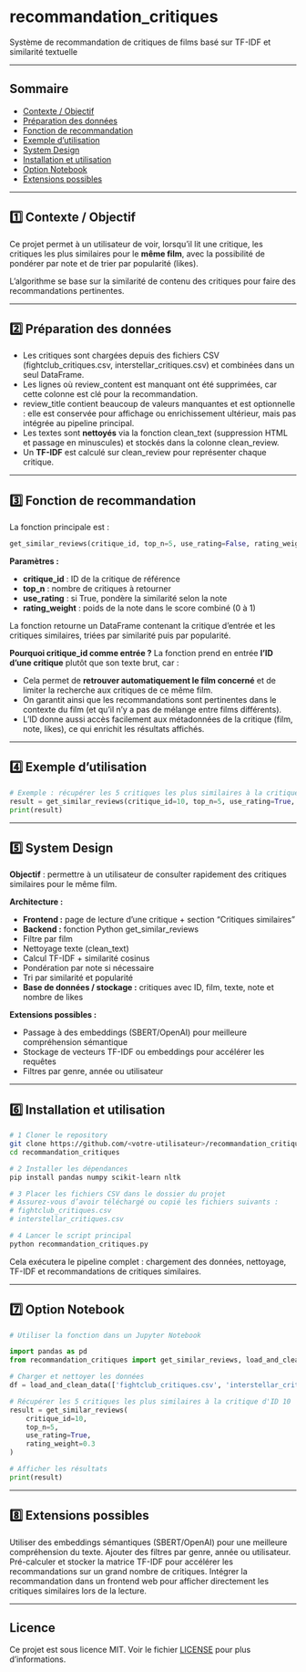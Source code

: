 # recommandation_critiques
Système de recommandation de critiques de films basé sur TF-IDF et similarité textuelle

---

## Sommaire
- [Contexte / Objectif](#1️⃣-contexte--objectif)
- [Préparation des données](#2️⃣-préparation-des-données)
- [Fonction de recommandation](#3️⃣-fonction-de-recommandation)
- [Exemple d’utilisation](#4️⃣-exemple-dutilisation)
- [System Design](#5️⃣-system-design)
- [Installation et utilisation](#6️⃣-installation-et-utilisation)
- [Option Notebook](#7️⃣-option-notebook)
- [Extensions possibles](#8️⃣-extensions-possibles)

---

## 1️⃣ Contexte / Objectif
Ce projet permet à un utilisateur de voir, lorsqu’il lit une critique, les critiques les plus similaires pour le **même film**, avec la possibilité de pondérer par note et de trier par popularité (likes).

L’algorithme se base sur la similarité de contenu des critiques pour faire des recommandations pertinentes.

---

## 2️⃣ Préparation des données

- Les critiques sont chargées depuis des fichiers CSV (fightclub_critiques.csv, interstellar_critiques.csv) et combinées dans un seul DataFrame.
- Les lignes où review_content est manquant ont été supprimées, car cette colonne est clé pour la recommandation.
- review_title contient beaucoup de valeurs manquantes et est optionnelle : elle est conservée pour affichage ou enrichissement ultérieur, mais pas intégrée au pipeline   principal.
- Les textes sont **nettoyés** via la fonction clean_text (suppression HTML et passage en minuscules) et stockés dans la colonne clean_review.
- Un **TF-IDF** est calculé sur clean_review pour représenter chaque critique.

---

## 3️⃣ Fonction de recommandation

La fonction principale est :

```python
get_similar_reviews(critique_id, top_n=5, use_rating=False, rating_weight=0.5)
```

**Paramètres :**
 - **critique_id** : ID de la critique de référence
 - **top_n** : nombre de critiques à retourner
 - **use_rating** : si True, pondère la similarité selon la note
 - **rating_weight** : poids de la note dans le score combiné (0 à 1)

La fonction retourne un DataFrame contenant la critique d’entrée et les critiques similaires, triées par similarité puis par popularité.

**Pourquoi critique_id comme entrée ?**
La fonction prend en entrée **l’ID d’une critique** plutôt que son texte brut, car :
  - Cela permet de **retrouver automatiquement le film concerné** et de limiter la recherche aux critiques de ce même film.
  - On garantit ainsi que les recommandations sont pertinentes dans le contexte du film (et qu’il n’y a pas de mélange entre films différents).
  - L’ID donne aussi accès facilement aux métadonnées de la critique (film, note, likes), ce qui enrichit les résultats affichés.
    
---

## 4️⃣ Exemple d’utilisation

```python
# Exemple : récupérer les 5 critiques les plus similaires à la critique d'ID 10
result = get_similar_reviews(critique_id=10, top_n=5, use_rating=True, rating_weight=0.3)
print(result)
```
---

## 5️⃣ System Design

**Objectif** : permettre à un utilisateur de consulter rapidement des critiques similaires pour le même film.

**Architecture :**

- **Frontend :** page de lecture d’une critique + section “Critiques similaires”
- **Backend :** fonction Python get_similar_reviews
- Filtre par film
- Nettoyage texte (clean_text)
- Calcul TF-IDF + similarité cosinus
- Pondération par note si nécessaire
- Tri par similarité et popularité
- **Base de données / stockage :** critiques avec ID, film, texte, note et nombre de likes

**Extensions possibles :**

- Passage à des embeddings (SBERT/OpenAI) pour meilleure compréhension sémantique
- Stockage de vecteurs TF-IDF ou embeddings pour accélérer les requêtes
- Filtres par genre, année ou utilisateur

---

## 6️⃣ Installation et utilisation

```bash
# 1️ Cloner le repository
git clone https://github.com/<votre-utilisateur>/recommandation_critiques.git
cd recommandation_critiques

# 2️ Installer les dépendances
pip install pandas numpy scikit-learn nltk

# 3️ Placer les fichiers CSV dans le dossier du projet
# Assurez-vous d’avoir téléchargé ou copié les fichiers suivants :
# fightclub_critiques.csv
# interstellar_critiques.csv

# 4️ Lancer le script principal
python recommandation_critiques.py
```
Cela exécutera le pipeline complet : chargement des données, nettoyage, TF-IDF et recommandations de critiques similaires.

---

## 7️⃣ Option Notebook

```python
# Utiliser la fonction dans un Jupyter Notebook

import pandas as pd
from recommandation_critiques import get_similar_reviews, load_and_clean_data

# Charger et nettoyer les données
df = load_and_clean_data(['fightclub_critiques.csv', 'interstellar_critiques.csv'])

# Récupérer les 5 critiques les plus similaires à la critique d'ID 10
result = get_similar_reviews(
    critique_id=10,      
    top_n=5,
    use_rating=True,     
    rating_weight=0.3    
)

# Afficher les résultats
print(result)
```
---

## 8️⃣ Extensions possibles

Utiliser des embeddings sémantiques (SBERT/OpenAI) pour une meilleure compréhension du texte.
Ajouter des filtres par genre, année ou utilisateur.
Pré-calculer et stocker la matrice TF-IDF pour accélérer les recommandations sur un grand nombre de critiques.
Intégrer la recommandation dans un frontend web pour afficher directement les critiques similaires lors de la lecture.

---

## Licence
Ce projet est sous licence MIT. Voir le fichier [LICENSE](LICENSE) pour plus d’informations.

